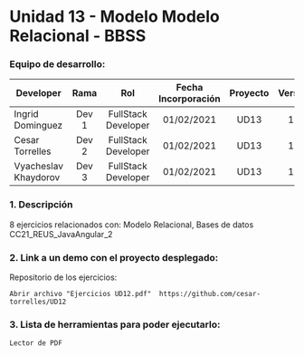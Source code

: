 # Unidad 13 -  Modelo Modelo Relacional - BBSS

### Equipo de desarrollo:

| Developer | Rama | Rol | Fecha Incorporación | Proyecto | Versión |
| --- | :---:  | :---:  | :---:  | :---: | :---:  |
| Ingrid Dominguez | Dev 1 | FullStack Developer | 01/02/2021 | UD13  | 1.0  |
| Cesar Torrelles | Dev 2 | FullStack Developer | 01/02/2021 | UD13  | 1.0  | 
| Vyacheslav Khaydorov | Dev 3 | FullStack Developer| 01/02/2021 | UD13  | 1.0  |

### 1. Descripción

8 ejercicios  relacionados con:
Modelo Relacional, Bases de datos
CC21_REUS_JavaAngular_2

###  2. Link a un demo con el proyecto desplegado:

Repositorio de los ejercicios:
```
Abrir archivo "Ejercicios UD12.pdf"  https://github.com/cesar-torrelles/UD12
```
###   3. Lista de herramientas para poder ejecutarlo:
```
Lector de PDF 
```
